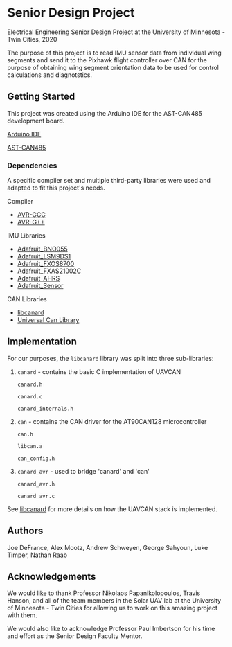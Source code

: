 # Senior Design Project
Electrical Engineering Senior Design Project at the University of Minnesota - Twin Cities, 2020

The purpose of this project is to read IMU sensor data from individual wing segments and send it to the Pixhawk flight controller over CAN for the purpose of obtaining wing segment orientation data to be used for control calculations and diagnotstics.

## Getting Started
This project was created using the Arduino IDE for the AST-CAN485 development board. 

[Arduino IDE](https://www.arduino.cc/en/main/software)

[AST-CAN485](https://www.sparkfun.com/products/14483)

### Dependencies
A specific compiler set and multiple third-party libraries were used and adapted to fit this project's needs.

Compiler
* [AVR-GCC][1]
* [AVR-G++][2]

IMU Libraries
* [Adafruit_BNO055][3]
* [Adafruit_LSM9DS1][4]
* [Adafruit_FXOS8700][5]
* [Adafruit_FXAS21002C][6]
* [Adafruit_AHRS][7]
* [Adafruit_Sensor][8]

CAN Libraries
* [libcanard][9]
* [Universal Can Library][10]

[1]: (https://gcc.gnu.org/wiki/avr-gcc)
[2]: (https://linux.die.net/man/1/avr-g++)
[3]: (https://github.com/adafruit/Adafruit_BNO055)
[4]: (https://github.com/adafruit/Adafruit_LSM9DS1)
[5]: (https://github.com/adafruit/Adafruit_FXOS8700)
[6]: (https://github.com/adafruit/Adafruit_FXAS21002C)
[7]: (https://github.com/adafruit/Adafruit_AHRS)
[8]: (https://github.com/adafruit/Adafruit_Sensor)
[9]: (https://github.com/UAVCAN/libcanard)
[10]: (https://github.com/rennerm/avr-can-lib/tree/9c6bc9118de66d6edaf1b8539e2b9717ba26d123#universelle-can-blibiothek-avr-can-lib)

## Implementation
For our purposes, the `libcanard` library was split into three sub-libraries:

1. `canard` - contains the basic C implementation of UAVCAN

    `canard.h`

    `canard.c`

    `canard_internals.h`

2. `can` - contains the CAN driver for the AT90CAN128 microcontroller

    `can.h`

    `libcan.a`

    `can_config.h`

3. `canard_avr` - used to bridge 'canard' and 'can'

    `canard_avr.h`

    `canard_avr.c`
    
See [libcanard](https://github.com/UAVCAN/libcanard) for more details on how the UAVCAN stack is implemented.

## Authors
Joe DeFrance, Alex Mootz, Andrew Schweyen, George Sahyoun, Luke Timper, Nathan Raab

## Acknowledgements
We would like to thank Professor Nikolaos Papanikolopoulos, Travis Hanson, and all of the team members in the Solar UAV lab at the University of Minnesota - Twin Cities for allowing us to work on this amazing project with them.

We would also like to acknowledge Professor Paul Imbertson for his time and effort as the Senior Design Faculty Mentor.
